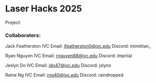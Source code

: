 # Laser Hacks 2025
Project: 

### Collaboraters: 

Jack Featherston
IVC Email: jfeatherston0@ivc.edu
Discord: mimititan_

Ryan Nguyen
IVC Email: rnguyen88@ivc.edu
Discord: impriial

Jeslyn Do
IVC Email: jdo47@ivc.edu
Discord: jslyns

Raine Ng
IVC Email: rng40@ivc.edu
Discord: raindropped